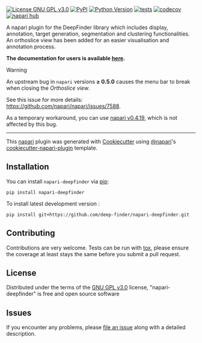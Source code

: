 
[![License GNU GPL v3.0](https://img.shields.io/pypi/l/napari-deepfinder.svg?color=green)](https://github.com/deep-finder/napari-deepfinder/raw/main/LICENSE)
[![PyPI](https://img.shields.io/pypi/v/napari-deepfinder.svg?color=green)](https://pypi.org/project/napari-deepfinder)
[![Python Version](https://img.shields.io/pypi/pyversions/napari-deepfinder.svg?color=green)](https://python.org)
[![tests](https://github.com/deep-finder/napari-deepfinder/workflows/tests/badge.svg)](https://github.com/deep-finder/napari-deepfinder/actions)
[![codecov](https://codecov.io/gh/deep-finder/napari-deepfinder/branch/main/graph/badge.svg)](https://codecov.io/gh/deep-finder/napari-deepfinder)
[![napari hub](https://img.shields.io/endpoint?url=https://api.napari-hub.org/shields/napari-deepfinder)](https://napari-hub.org/plugins/napari-deepfinder)

A napari plugin for the DeepFinder library which includes display, annotation, target generation, segmentation and clustering functionalities.
An orthoslice view has been added for an easier visualisation and annotation process.

**The documentation for users is available [here](https://deep-finder.github.io/napari-deepfinder/).**

> [!WARNING]
>
> An upstream bug in `napari` versions **≥ 0.5.0** causes the menu bar to break when closing the *Orthoslice view*.
> 
> See this issue for more details: https://github.com/napari/napari/issues/7588.
> 
> As a temporary workaround, you can use [napari v0.4.19](https://github.com/napari/napari/releases/tag/v0.4.19), which is not affected by this bug.


----------------------------------

This [napari] plugin was generated with [Cookiecutter] using [@napari]'s [cookiecutter-napari-plugin] template.

<!--
Don't miss the full getting started guide to set up your new package:
https://github.com/napari/cookiecutter-napari-plugin#getting-started

and review the napari docs for plugin developers:
https://napari.org/plugins/index.html
-->

## Installation

You can install `napari-deepfinder` via [pip]:

    pip install napari-deepfinder



To install latest development version :

    pip install git+https://github.com/deep-finder/napari-deepfinder.git


## Contributing

Contributions are very welcome. Tests can be run with [tox], please ensure
the coverage at least stays the same before you submit a pull request.

## License

Distributed under the terms of the [GNU GPL v3.0] license,
"napari-deepfinder" is free and open source software

## Issues

If you encounter any problems, please [file an issue] along with a detailed description.

[napari]: https://github.com/napari/napari
[Cookiecutter]: https://github.com/audreyr/cookiecutter
[@napari]: https://github.com/napari
[MIT]: http://opensource.org/licenses/MIT
[BSD-3]: http://opensource.org/licenses/BSD-3-Clause
[GNU GPL v3.0]: http://www.gnu.org/licenses/gpl-3.0.txt
[GNU LGPL v3.0]: http://www.gnu.org/licenses/lgpl-3.0.txt
[Apache Software License 2.0]: http://www.apache.org/licenses/LICENSE-2.0
[Mozilla Public License 2.0]: https://www.mozilla.org/media/MPL/2.0/index.txt
[cookiecutter-napari-plugin]: https://github.com/napari/cookiecutter-napari-plugin

[file an issue]: https://github.com/deep-finder/napari-deepfinder/issues

[napari]: https://github.com/napari/napari
[tox]: https://tox.readthedocs.io/en/latest/
[pip]: https://pypi.org/project/pip/
[PyPI]: https://pypi.org/
